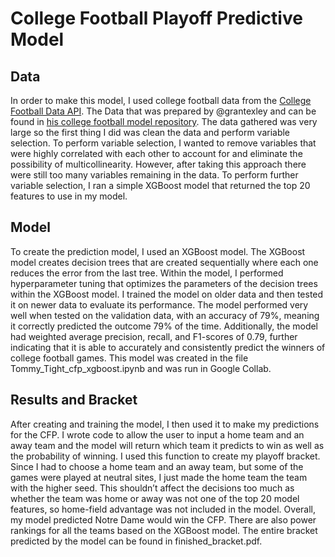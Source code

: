 # College Football Playoff Predictive Model 

## Data
In order to make this model, I used college football data from the [College Football Data API](https://api.collegefootballdata.com/api/docs/?url=/api-docs.json). The Data that was prepared by @grantexley and can be found in [his college football model repository](https://github.com/grantexley/college_football_model). The data gathered was very large so the first thing I did was clean the data and perform variable selection. To perform variable selection, I wanted to remove variables that were highly correlated with each other to account for and eliminate the possibility of multicollinearity. However, after taking this approach there were still too many variables remaining in the data. To perform further variable selection, I ran a simple XGBoost model that returned the top 20 features to use in my model. 

## Model
To create the prediction model, I used an XGBoost model. The XGBoost model creates decision trees that are created sequentially where each one reduces the error from the last tree. Within the model, I performed hyperparameter tuning that optimizes the parameters of the decision trees within the XGBoost model. I trained the model on older data and then tested it on newer data to evaluate its performance. The model performed very well when tested on the validation data, with an accuracy of 79%, meaning it correctly predicted the outcome 79% of the time. Additionally, the model had weighted average precision, recall, and F1-scores of 0.79, further indicating that it is able to accurately and consistently predict the winners of college football games. This model was created in the file Tommy_Tight_cfp_xgboost.ipynb and was run in Google Collab.

 ## Results and Bracket
After creating and training the model, I then used it to make my predictions for the CFP. I wrote code to allow the user to input a home team and an away team and the model will return which team it predicts to win as well as the probability of winning. I used this function to create my playoff bracket. Since I had to choose a home team and an away team, but some of the games were played at neutral sites, I just made the home team the team with the higher seed. This shouldn’t affect the decisions too much as whether the team was home or away was not one of the top 20 model features, so home-field advantage was not included in the model. Overall, my model predicted Notre Dame would win the CFP. There are also power rankings for all the teams based on the XGBoost model. The entire bracket predicted by the model can be found in finished_bracket.pdf.
